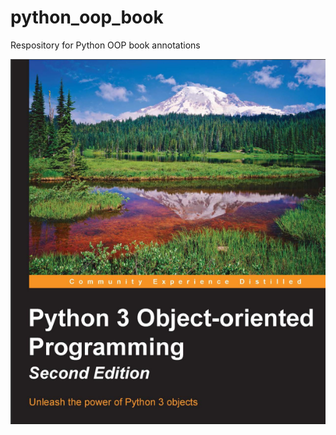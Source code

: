 # python_oop_book
Respository for Python OOP book annotations

![alt text](https://github.com/kerenskybr/python_oop_book/blob/main/cover.png) 